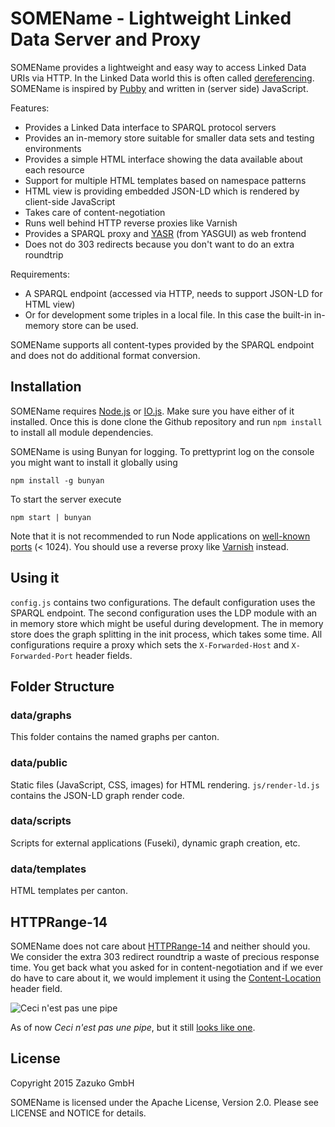 # SOMEName - Lightweight Linked Data Server and Proxy

SOMEName provides a lightweight and easy way to access Linked Data URIs via HTTP. In the Linked Data world this is often called [dereferencing](http://en.wikipedia.org/wiki/Dereferenceable_Uniform_Resource_Identifier). SOMEName is inspired by [Pubby](http://wifo5-03.informatik.uni-mannheim.de/pubby/) and written in (server side) JavaScript.

Features:

* Provides a Linked Data interface to SPARQL protocol servers
* Provides an in-memory store suitable for smaller data sets and testing environments
* Provides a simple HTML interface showing the data available about each resource
* Support for multiple HTML templates based on namespace patterns
* HTML view is providing embedded JSON-LD which is rendered by client-side JavaScript
* Takes care of content-negotiation
* Runs well behind HTTP reverse proxies like Varnish
* Provides a SPARQL proxy and [YASR](http://yasr.yasgui.org/) (from YASGUI) as web frontend
* Does not do 303 redirects because you don't want to do an extra roundtrip

Requirements:

* A SPARQL endpoint (accessed via HTTP, needs to support JSON-LD for HTML view)
* Or for development some triples in a local file. In this case the built-in in-memory store can be used.

SOMEName supports all content-types provided by the SPARQL endpoint and does not do additional format conversion.

## Installation

SOMEName requires [Node.js](http://nodejs.org/) or [IO.js](https://iojs.org/). Make sure you have either of it installed. Once this is done clone the Github repository and run `npm install` to install all module dependencies.

SOMEName is using Bunyan for logging. To prettyprint log on the console you might want to install it globally using

    npm install -g bunyan

To start the server execute

    npm start | bunyan


Note that it is not recommended to run Node applications on [well-known ports](http://en.wikipedia.org/wiki/List_of_TCP_and_UDP_port_numbers#Well-known_ports) (< 1024). You should use a reverse proxy like [Varnish](https://www.varnish-cache.org/) instead.

## Using it

`config.js` contains two configurations. The default configuration uses the SPARQL endpoint. The second configuration
uses the LDP module with an in memory store which might be useful during development. The in memory store does the graph
splitting in the init process, which takes some time. All configurations require a proxy which sets the
`X-Forwarded-Host` and `X-Forwarded-Port` header fields.

## Folder Structure

### data/graphs

This folder contains the named graphs per canton.

### data/public

Static files (JavaScript, CSS, images) for HTML rendering. `js/render-ld.js` contains the JSON-LD graph render code.


### data/scripts

Scripts for external applications (Fuseki), dynamic graph creation, etc.

### data/templates

HTML templates per canton.


## HTTPRange-14

SOMEName does not care about [HTTPRange-14](http://en.wikipedia.org/wiki/HTTPRange-14) and neither should you. We consider the extra 303 redirect roundtrip a waste of precious response time. You get back what you asked for in content-negotiation and if we ever do have to care about it, we would implement it using the  [Content-Location](http://tools.ietf.org/html/rfc7231#section-3.1.4.2) header field.

![Ceci n'est pas une pipe](http://upload.wikimedia.org/wikipedia/en/thumb/b/b9/MagrittePipe.jpg/300px-MagrittePipe.jpg)

As of now *Ceci n'est pas une pipe*, but it still [looks like one](http://en.wikipedia.org/wiki/The_Treachery_of_Images).

## License

Copyright 2015 Zazuko GmbH

SOMEName is licensed under the Apache License, Version 2.0. Please see LICENSE and NOTICE for details.
